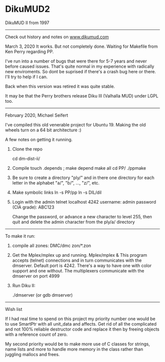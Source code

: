 # DikuMUD2
DikuMUD II from 1997

------------

Check out history and notes on www.dikumud.com

March 3, 2020
It works. But not completely done. Waiting for Makefile from Ken Perry regarding PP.

I've run into a number of bugs that were there for 5-7 years and never before
caused issues. That's quite normal in my experience with radically new enviroments. So dont be suprised if there's a crash bug here or there. I'll try to help if I can.

Back when this version was retired it was quite stable.

It may be that the Perry brothers release Diku III (Valhalla MUD) under LGPL too.

-----------
February 2020, Michael Seifert

I've compiled this old venerable project for Ubuntu 19. Making the old wheels turn on a 64 bit architecture :) 

A few notes on getting it running.

1) Clone the repo

   cd dm-dist-ii/

2) Compile
      touch .depends ; make depend
      make all
      cd PP/
      ./ppmake 

3) Be sure to create a directory "ply/" and in there one directory for
   each letter in the alphabet "a/", "b/", ..., "z/", etc.

4) Make symbolic links
     ln -s PP/pp
     ln -s DIL/dil

5) Login with the admin
     telnet localhost 4242
     username: admin
     password (CIA grade): ABC123

   Change the password, or advance a new character to level 255, then quit
   and delete the admin character from the ply/a/ directory

------------

To make it run:

1) compile all zones:
      DMC/dmc zon/*.zon

2) Get the Mplex/mplex up and running.
      Mplex/mplex &
   This program accepts (telnet) connections and in turn communicates with
   the dmserver. Default port is 4242. There's a way to have one with color
   support and one without. The multiplexers communicate with the dmserver
   on port 4999

3) Run Diku II:

     ./dmserver
     (or gdb dmserver)

-----------------
Wish list

If I had real time to spend on this project my priority number one
would be to use SmartPtr with all unit_data and affects. Get rid of
all the complicated and not 100% reliable destructor code and replace it
then by freeing objects with a reference count of zero.

My second priority would be to make more use of C classes for strings, name lists and more to handle more memory in the class rather than juggling mallocs and frees.




